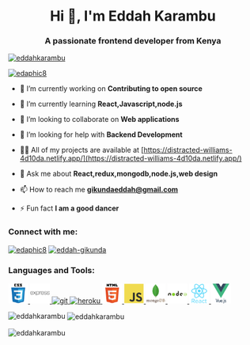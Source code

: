 <h1 align="center">Hi 👋, I'm Eddah Karambu</h1>
<h3 align="center">A passionate frontend developer from Kenya</h3>

<p align="left"> <a href="https://github.com/ryo-ma/github-profile-trophy"><img src="https://github-profile-trophy.vercel.app/?username=eddahkarambu" alt="eddahkarambu" /></a> </p>

<p align="left"> <a href="https://twitter.com/edaphic8" target="blank"><img src="https://img.shields.io/twitter/follow/edaphic8?logo=twitter&style=for-the-badge" alt="edaphic8" /></a> </p>

- 🔭 I’m currently working on **Contributing to open source**

- 🌱 I’m currently learning **React,Javascript,node.js**

- 👯 I’m looking to collaborate on **Web applications**

- 🤝 I’m looking for help with **Backend Development**

- 👨‍💻 All of my projects are available at [https://distracted-williams-4d10da.netlify.app/](https://distracted-williams-4d10da.netlify.app/)

- 💬 Ask me about **React,redux,mongodb,node.js,web design**

- 📫 How to reach me **gikundaeddah@gmail.com**

- ⚡ Fun fact **I am a good dancer**

<h3 align="left">Connect with me:</h3>
<p align="left">
<a href="https://twitter.com/edaphic8" target="blank"><img align="center" src="https://raw.githubusercontent.com/rahuldkjain/github-profile-readme-generator/master/src/images/icons/Social/twitter.svg" alt="edaphic8" height="30" width="40" /></a>
<a href="https://linkedin.com/in/eddah-gikunda" target="blank"><img align="center" src="https://raw.githubusercontent.com/rahuldkjain/github-profile-readme-generator/master/src/images/icons/Social/linked-in-alt.svg" alt="eddah-gikunda" height="30" width="40" /></a>
</p>

<h3 align="left">Languages and Tools:</h3>
<p align="left"> <a href="https://www.w3schools.com/css/" target="_blank" rel="noreferrer"> <img src="https://raw.githubusercontent.com/devicons/devicon/master/icons/css3/css3-original-wordmark.svg" alt="css3" width="40" height="40"/> </a> <a href="https://expressjs.com" target="_blank" rel="noreferrer"> <img src="https://raw.githubusercontent.com/devicons/devicon/master/icons/express/express-original-wordmark.svg" alt="express" width="40" height="40"/> </a> <a href="https://git-scm.com/" target="_blank" rel="noreferrer"> <img src="https://www.vectorlogo.zone/logos/git-scm/git-scm-icon.svg" alt="git" width="40" height="40"/> </a> <a href="https://heroku.com" target="_blank" rel="noreferrer"> <img src="https://www.vectorlogo.zone/logos/heroku/heroku-icon.svg" alt="heroku" width="40" height="40"/> </a> <a href="https://www.w3.org/html/" target="_blank" rel="noreferrer"> <img src="https://raw.githubusercontent.com/devicons/devicon/master/icons/html5/html5-original-wordmark.svg" alt="html5" width="40" height="40"/> </a> <a href="https://developer.mozilla.org/en-US/docs/Web/JavaScript" target="_blank" rel="noreferrer"> <img src="https://raw.githubusercontent.com/devicons/devicon/master/icons/javascript/javascript-original.svg" alt="javascript" width="40" height="40"/> </a> <a href="https://www.mongodb.com/" target="_blank" rel="noreferrer"> <img src="https://raw.githubusercontent.com/devicons/devicon/master/icons/mongodb/mongodb-original-wordmark.svg" alt="mongodb" width="40" height="40"/> </a> <a href="https://nodejs.org" target="_blank" rel="noreferrer"> <img src="https://raw.githubusercontent.com/devicons/devicon/master/icons/nodejs/nodejs-original-wordmark.svg" alt="nodejs" width="40" height="40"/> </a> <a href="https://reactjs.org/" target="_blank" rel="noreferrer"> <img src="https://raw.githubusercontent.com/devicons/devicon/master/icons/react/react-original-wordmark.svg" alt="react" width="40" height="40"/> </a> <a href="https://vuejs.org/" target="_blank" rel="noreferrer"> <img src="https://raw.githubusercontent.com/devicons/devicon/master/icons/vuejs/vuejs-original-wordmark.svg" alt="vuejs" width="40" height="40"/> </a> </p>

<p><img align="left" src="https://github-readme-stats.vercel.app/api/top-langs?username=eddahkarambu&show_icons=true&locale=en&layout=compact" alt="eddahkarambu" /></p>

<p>&nbsp;<img align="center" src="https://github-readme-stats.vercel.app/api?username=eddahkarambu&show_icons=true&locale=en" alt="eddahkarambu" /></p>

<p><img align="center" src="https://github-readme-streak-stats.herokuapp.com/?user=eddahkarambu&" alt="eddahkarambu" /></p>
